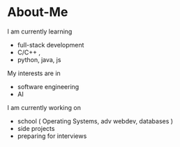 # About-Me

I am currently learning 
- full-stack development
-  C/C++ , 
- python, java, js

My interests are in
- software engineering
- AI
  
I am currently working on
- school ( Operating Systems, adv webdev, databases )
- side projects
- preparing for interviews
